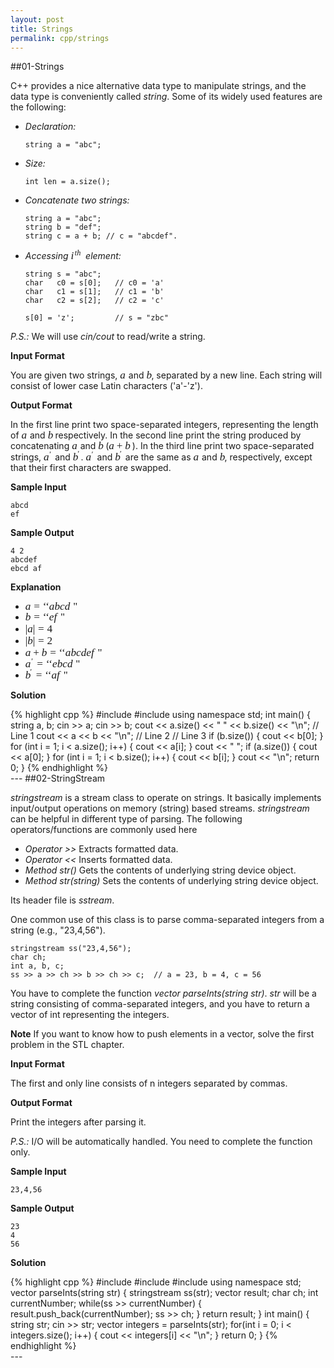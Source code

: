 ```yaml
---
layout: post
title: Strings
permalink: cpp/strings
---
```

##01-Strings

C++ provides a nice alternative data type to manipulate strings, and the data type is conveniently called _string_. Some of its widely used features are the following:

*   _Declaration:_

    ```
    string a = "abc";

    ```

*   _Size:_

    ```
    int len = a.size();

    ```

*   _Concatenate two strings:_

    ```
    string a = "abc";
    string b = "def";
    string c = a + b; // c = "abcdef".

    ```

*   _Accessing <span class="MathJax_Preview"></span><span style="" aria-readonly="true" role="textbox" id="MathJax-Element-1-Frame" class="MathJax"><nobr><span style="width: 1.403em; display: inline-block;" id="MathJax-Span-1" class="math"><span style="display: inline-block; position: relative; width: 1.12em; height: 0px; font-size: 124%;"><span style="position: absolute; clip: rect(1.227em, 1000em, 2.386em, -0.382em); top: -2.24em; left: 0em;"><span id="MathJax-Span-2" class="mrow"><span id="MathJax-Span-3" class="msubsup"><span style="display: inline-block; position: relative; width: 1.105em; height: 0px;"><span style="position: absolute; clip: rect(1.758em, 1000em, 2.699em, -0.382em); top: -2.554em; left: 0em;"><span style="font-family: MathJax_Math; font-style: italic;" id="MathJax-Span-4" class="mi">i</span><span style="display: inline-block; width: 0px; height: 2.554em;"></span></span><span style="position: absolute; top: -2.763em; left: 0.358em;"><span id="MathJax-Span-5" class="texatom"><span id="MathJax-Span-6" class="mrow"><span style="font-size: 70.7%; font-family: MathJax_Math; font-style: italic;" id="MathJax-Span-7" class="mi">t</span><span style="font-size: 70.7%; font-family: MathJax_Math; font-style: italic;" id="MathJax-Span-8" class="mi">h</span></span></span><span style="display: inline-block; width: 0px; height: 2.375em;"></span></span></span></span></span><span style="display: inline-block; width: 0px; height: 2.24em;"></span></span></span><span style="border-left: 0em solid; display: inline-block; overflow: hidden; width: 0px; height: 1.214em; vertical-align: -0.069em;"></span></span></nobr></span><script id="MathJax-Element-1" type="math/tex">i^{th}</script> element:_

    ```
    string s = "abc";
    char   c0 = s[0];   // c0 = 'a'
    char   c1 = s[1];   // c1 = 'b'
    char   c2 = s[2];   // c2 = 'c'

    s[0] = 'z';         // s = "zbc"

    ```

_P.S.:_ We will use _cin/cout_ to read/write a string.

**Input Format**

You are given two strings, <span class="MathJax_Preview"></span><span style="" aria-readonly="true" role="textbox" id="MathJax-Element-2-Frame" class="MathJax"><nobr><span style="width: 0.681em; display: inline-block;" id="MathJax-Span-9" class="math"><span style="display: inline-block; position: relative; width: 0.542em; height: 0px; font-size: 123%;"><span style="position: absolute; clip: rect(1.998em, 1000em, 2.72em, -0.374em); top: -2.575em; left: 0em;"><span id="MathJax-Span-10" class="mrow"><span style="font-family: MathJax_Math; font-style: italic;" id="MathJax-Span-11" class="mi">a</span></span><span style="display: inline-block; width: 0px; height: 2.575em;"></span></span></span><span style="border-left: 0em solid; display: inline-block; overflow: hidden; width: 0px; height: 0.666em; vertical-align: -0.068em;"></span></span></nobr></span><script id="MathJax-Element-2" type="math/tex">a</script> and <span class="MathJax_Preview"></span><span style="" aria-readonly="true" role="textbox" id="MathJax-Element-3-Frame" class="MathJax"><nobr><span style="width: 0.569em; display: inline-block;" id="MathJax-Span-12" class="math"><span style="display: inline-block; position: relative; width: 0.452em; height: 0px; font-size: 123%;"><span style="position: absolute; clip: rect(1.745em, 1000em, 2.721em, -0.367em); top: -2.575em; left: 0em;"><span id="MathJax-Span-13" class="mrow"><span style="font-family: MathJax_Math; font-style: italic;" id="MathJax-Span-14" class="mi">b</span></span><span style="display: inline-block; width: 0px; height: 2.575em;"></span></span></span><span style="border-left: 0em solid; display: inline-block; overflow: hidden; width: 0px; height: 0.978em; vertical-align: -0.069em;"></span></span></nobr></span><script id="MathJax-Element-3" type="math/tex">b</script>, separated by a new line. Each string will consist of lower case Latin characters ('a'-'z').

**Output Format**

In the first line print two space-separated integers, representing the length of <span class="MathJax_Preview"></span><span style="" aria-readonly="true" role="textbox" id="MathJax-Element-4-Frame" class="MathJax"><nobr><span style="width: 0.681em; display: inline-block;" id="MathJax-Span-15" class="math"><span style="display: inline-block; position: relative; width: 0.542em; height: 0px; font-size: 123%;"><span style="position: absolute; clip: rect(1.998em, 1000em, 2.72em, -0.374em); top: -2.575em; left: 0em;"><span id="MathJax-Span-16" class="mrow"><span style="font-family: MathJax_Math; font-style: italic;" id="MathJax-Span-17" class="mi">a</span></span><span style="display: inline-block; width: 0px; height: 2.575em;"></span></span></span><span style="border-left: 0em solid; display: inline-block; overflow: hidden; width: 0px; height: 0.666em; vertical-align: -0.068em;"></span></span></nobr></span><script id="MathJax-Element-4" type="math/tex">a</script> and <span class="MathJax_Preview"></span><span style="" aria-readonly="true" role="textbox" id="MathJax-Element-5-Frame" class="MathJax"><nobr><span style="width: 0.569em; display: inline-block;" id="MathJax-Span-18" class="math"><span style="display: inline-block; position: relative; width: 0.452em; height: 0px; font-size: 123%;"><span style="position: absolute; clip: rect(1.745em, 1000em, 2.721em, -0.367em); top: -2.575em; left: 0em;"><span id="MathJax-Span-19" class="mrow"><span style="font-family: MathJax_Math; font-style: italic;" id="MathJax-Span-20" class="mi">b</span></span><span style="display: inline-block; width: 0px; height: 2.575em;"></span></span></span><span style="border-left: 0em solid; display: inline-block; overflow: hidden; width: 0px; height: 0.978em; vertical-align: -0.069em;"></span></span></nobr></span><script id="MathJax-Element-5" type="math/tex">b</script> respectively.
In the second line print the string produced by concatenating <span class="MathJax_Preview"></span><span style="" aria-readonly="true" role="textbox" id="MathJax-Element-6-Frame" class="MathJax"><nobr><span style="width: 0.681em; display: inline-block;" id="MathJax-Span-21" class="math"><span style="display: inline-block; position: relative; width: 0.542em; height: 0px; font-size: 123%;"><span style="position: absolute; clip: rect(1.998em, 1000em, 2.72em, -0.374em); top: -2.575em; left: 0em;"><span id="MathJax-Span-22" class="mrow"><span style="font-family: MathJax_Math; font-style: italic;" id="MathJax-Span-23" class="mi">a</span></span><span style="display: inline-block; width: 0px; height: 2.575em;"></span></span></span><span style="border-left: 0em solid; display: inline-block; overflow: hidden; width: 0px; height: 0.666em; vertical-align: -0.068em;"></span></span></nobr></span><script id="MathJax-Element-6" type="math/tex">a</script> and <span class="MathJax_Preview"></span><span style="" aria-readonly="true" role="textbox" id="MathJax-Element-7-Frame" class="MathJax"><nobr><span style="width: 0.569em; display: inline-block;" id="MathJax-Span-24" class="math"><span style="display: inline-block; position: relative; width: 0.452em; height: 0px; font-size: 123%;"><span style="position: absolute; clip: rect(1.745em, 1000em, 2.721em, -0.367em); top: -2.575em; left: 0em;"><span id="MathJax-Span-25" class="mrow"><span style="font-family: MathJax_Math; font-style: italic;" id="MathJax-Span-26" class="mi">b</span></span><span style="display: inline-block; width: 0px; height: 2.575em;"></span></span></span><span style="border-left: 0em solid; display: inline-block; overflow: hidden; width: 0px; height: 0.978em; vertical-align: -0.069em;"></span></span></nobr></span><script id="MathJax-Element-7" type="math/tex">b</script> (<span class="MathJax_Preview"></span><span style="" aria-readonly="true" role="textbox" id="MathJax-Element-8-Frame" class="MathJax"><nobr><span style="width: 2.681em; display: inline-block;" id="MathJax-Span-27" class="math"><span style="display: inline-block; position: relative; width: 2.168em; height: 0px; font-size: 123%;"><span style="position: absolute; clip: rect(1.971em, 1000em, 3.018em, -0.374em); top: -2.8em; left: 0em;"><span id="MathJax-Span-28" class="mrow"><span style="font-family: MathJax_Math; font-style: italic;" id="MathJax-Span-29" class="mi">a</span><span style="font-family: MathJax_Main; padding-left: 0.222em;" id="MathJax-Span-30" class="mo">+</span><span style="font-family: MathJax_Math; font-style: italic; padding-left: 0.222em;" id="MathJax-Span-31" class="mi">b</span></span><span style="display: inline-block; width: 0px; height: 2.8em;"></span></span></span><span style="border-left: 0em solid; display: inline-block; overflow: hidden; width: 0px; height: 1.066em; vertical-align: -0.156em;"></span></span></nobr></span><script id="MathJax-Element-8" type="math/tex">a+b</script>).
In the third line print two space-separated strings, <span class="MathJax_Preview"></span><span style="" aria-readonly="true" role="textbox" id="MathJax-Element-9-Frame" class="MathJax"><nobr><span style="width: 1.014em; display: inline-block;" id="MathJax-Span-32" class="math"><span style="display: inline-block; position: relative; width: 0.813em; height: 0px; font-size: 123%;"><span style="position: absolute; clip: rect(1.364em, 1000em, 2.404em, -0.374em); top: -2.258em; left: 0em;"><span id="MathJax-Span-33" class="mrow"><span id="MathJax-Span-34" class="msup"><span style="display: inline-block; position: relative; width: 0.798em; height: 0px;"><span style="position: absolute; clip: rect(1.998em, 1000em, 2.72em, -0.374em); top: -2.575em; left: 0em;"><span style="font-family: MathJax_Math; font-style: italic;" id="MathJax-Span-35" class="mi">a</span><span style="display: inline-block; width: 0px; height: 2.575em;"></span></span><span style="position: absolute; top: -2.802em; left: 0.542em;"><span style="font-size: 70.7%; font-family: MathJax_Main;" id="MathJax-Span-36" class="mo">′</span><span style="display: inline-block; width: 0px; height: 2.439em;"></span></span></span></span></span><span style="display: inline-block; width: 0px; height: 2.258em;"></span></span></span><span style="border-left: 0em solid; display: inline-block; overflow: hidden; width: 0px; height: 1.057em; vertical-align: -0.068em;"></span></span></nobr></span><script id="MathJax-Element-9" type="math/tex">a'</script> and <span class="MathJax_Preview"></span><span style="" aria-readonly="true" role="textbox" id="MathJax-Element-10-Frame" class="MathJax"><nobr><span style="width: 0.903em; display: inline-block;" id="MathJax-Span-37" class="math"><span style="display: inline-block; position: relative; width: 0.723em; height: 0px; font-size: 123%;"><span style="position: absolute; clip: rect(1.306em, 1000em, 2.405em, -0.367em); top: -2.258em; left: 0em;"><span id="MathJax-Span-38" class="mrow"><span id="MathJax-Span-39" class="msup"><span style="display: inline-block; position: relative; width: 0.707em; height: 0px;"><span style="position: absolute; clip: rect(1.745em, 1000em, 2.721em, -0.367em); top: -2.575em; left: 0em;"><span style="font-family: MathJax_Math; font-style: italic;" id="MathJax-Span-40" class="mi">b</span><span style="display: inline-block; width: 0px; height: 2.575em;"></span></span><span style="position: absolute; top: -2.86em; left: 0.452em;"><span style="font-size: 70.7%; font-family: MathJax_Main;" id="MathJax-Span-41" class="mo">′</span><span style="display: inline-block; width: 0px; height: 2.439em;"></span></span></span></span></span><span style="display: inline-block; width: 0px; height: 2.258em;"></span></span></span><span style="border-left: 0em solid; display: inline-block; overflow: hidden; width: 0px; height: 1.13em; vertical-align: -0.069em;"></span></span></nobr></span><script id="MathJax-Element-10" type="math/tex">b'</script>. <span class="MathJax_Preview"></span><span style="" aria-readonly="true" role="textbox" id="MathJax-Element-11-Frame" class="MathJax"><nobr><span style="width: 1.014em; display: inline-block;" id="MathJax-Span-42" class="math"><span style="display: inline-block; position: relative; width: 0.813em; height: 0px; font-size: 123%;"><span style="position: absolute; clip: rect(1.364em, 1000em, 2.404em, -0.374em); top: -2.258em; left: 0em;"><span id="MathJax-Span-43" class="mrow"><span id="MathJax-Span-44" class="msup"><span style="display: inline-block; position: relative; width: 0.798em; height: 0px;"><span style="position: absolute; clip: rect(1.998em, 1000em, 2.72em, -0.374em); top: -2.575em; left: 0em;"><span style="font-family: MathJax_Math; font-style: italic;" id="MathJax-Span-45" class="mi">a</span><span style="display: inline-block; width: 0px; height: 2.575em;"></span></span><span style="position: absolute; top: -2.802em; left: 0.542em;"><span style="font-size: 70.7%; font-family: MathJax_Main;" id="MathJax-Span-46" class="mo">′</span><span style="display: inline-block; width: 0px; height: 2.439em;"></span></span></span></span></span><span style="display: inline-block; width: 0px; height: 2.258em;"></span></span></span><span style="border-left: 0em solid; display: inline-block; overflow: hidden; width: 0px; height: 1.057em; vertical-align: -0.068em;"></span></span></nobr></span><script id="MathJax-Element-11" type="math/tex">a'</script> and <span class="MathJax_Preview"></span><span style="" aria-readonly="true" role="textbox" id="MathJax-Element-12-Frame" class="MathJax"><nobr><span style="width: 0.903em; display: inline-block;" id="MathJax-Span-47" class="math"><span style="display: inline-block; position: relative; width: 0.723em; height: 0px; font-size: 123%;"><span style="position: absolute; clip: rect(1.306em, 1000em, 2.405em, -0.367em); top: -2.258em; left: 0em;"><span id="MathJax-Span-48" class="mrow"><span id="MathJax-Span-49" class="msup"><span style="display: inline-block; position: relative; width: 0.707em; height: 0px;"><span style="position: absolute; clip: rect(1.745em, 1000em, 2.721em, -0.367em); top: -2.575em; left: 0em;"><span style="font-family: MathJax_Math; font-style: italic;" id="MathJax-Span-50" class="mi">b</span><span style="display: inline-block; width: 0px; height: 2.575em;"></span></span><span style="position: absolute; top: -2.86em; left: 0.452em;"><span style="font-size: 70.7%; font-family: MathJax_Main;" id="MathJax-Span-51" class="mo">′</span><span style="display: inline-block; width: 0px; height: 2.439em;"></span></span></span></span></span><span style="display: inline-block; width: 0px; height: 2.258em;"></span></span></span><span style="border-left: 0em solid; display: inline-block; overflow: hidden; width: 0px; height: 1.13em; vertical-align: -0.069em;"></span></span></nobr></span><script id="MathJax-Element-12" type="math/tex">b'</script> are the same as <span class="MathJax_Preview"></span><span style="" aria-readonly="true" role="textbox" id="MathJax-Element-13-Frame" class="MathJax"><nobr><span style="width: 0.681em; display: inline-block;" id="MathJax-Span-52" class="math"><span style="display: inline-block; position: relative; width: 0.542em; height: 0px; font-size: 123%;"><span style="position: absolute; clip: rect(1.998em, 1000em, 2.72em, -0.374em); top: -2.575em; left: 0em;"><span id="MathJax-Span-53" class="mrow"><span style="font-family: MathJax_Math; font-style: italic;" id="MathJax-Span-54" class="mi">a</span></span><span style="display: inline-block; width: 0px; height: 2.575em;"></span></span></span><span style="border-left: 0em solid; display: inline-block; overflow: hidden; width: 0px; height: 0.666em; vertical-align: -0.068em;"></span></span></nobr></span><script id="MathJax-Element-13" type="math/tex">a</script> and <span class="MathJax_Preview"></span><span style="" aria-readonly="true" role="textbox" id="MathJax-Element-14-Frame" class="MathJax"><nobr><span style="width: 0.569em; display: inline-block;" id="MathJax-Span-55" class="math"><span style="display: inline-block; position: relative; width: 0.452em; height: 0px; font-size: 123%;"><span style="position: absolute; clip: rect(1.745em, 1000em, 2.721em, -0.367em); top: -2.575em; left: 0em;"><span id="MathJax-Span-56" class="mrow"><span style="font-family: MathJax_Math; font-style: italic;" id="MathJax-Span-57" class="mi">b</span></span><span style="display: inline-block; width: 0px; height: 2.575em;"></span></span></span><span style="border-left: 0em solid; display: inline-block; overflow: hidden; width: 0px; height: 0.978em; vertical-align: -0.069em;"></span></span></nobr></span><script id="MathJax-Element-14" type="math/tex">b</script>, respectively, except that their first characters are swapped.

**Sample Input**

```
abcd
ef

```

**Sample Output**

```
4 2
abcdef
ebcd af

```

**Explanation**

*   <span class="MathJax_Preview"></span><span style="" aria-readonly="true" role="textbox" id="MathJax-Element-15-Frame" class="MathJax"><nobr><span style="width: 6.292em; display: inline-block;" id="MathJax-Span-58" class="math"><span style="display: inline-block; position: relative; width: 5.104em; height: 0px; font-size: 123%;"><span style="position: absolute; clip: rect(1.971em, 1000em, 2.947em, -0.374em); top: -2.8em; left: 0em;"><span id="MathJax-Span-59" class="mrow"><span style="font-family: MathJax_Math; font-style: italic;" id="MathJax-Span-60" class="mi">a</span><span style="font-family: MathJax_Main; padding-left: 0.278em;" id="MathJax-Span-61" class="mo">=</span><span style="font-family: MathJax_Main; padding-left: 0.278em;" id="MathJax-Span-62" class="mo">‘</span><span style="font-family: MathJax_Main;" id="MathJax-Span-63" class="mo">‘</span><span style="font-family: MathJax_Math; font-style: italic;" id="MathJax-Span-64" class="mi">a</span><span style="font-family: MathJax_Math; font-style: italic;" id="MathJax-Span-65" class="mi">b</span><span style="font-family: MathJax_Math; font-style: italic;" id="MathJax-Span-66" class="mi">c</span><span style="font-family: MathJax_Math; font-style: italic;" id="MathJax-Span-67" class="mi">d<span style="display: inline-block; overflow: hidden; height: 1px; width: 0.003em;"></span></span><span style="font-family: MathJax_Main; padding-left: 0.278em;" id="MathJax-Span-68" class="mo">"</span></span><span style="display: inline-block; width: 0px; height: 2.8em;"></span></span></span><span style="border-left: 0em solid; display: inline-block; overflow: hidden; width: 0px; height: 0.978em; vertical-align: -0.069em;"></span></span></nobr></span><script id="MathJax-Element-15" type="math/tex">a = ``abcd"</script>
*   <span class="MathJax_Preview"></span><span style="" aria-readonly="true" role="textbox" id="MathJax-Element-16-Frame" class="MathJax"><nobr><span style="width: 5.069em; display: inline-block;" id="MathJax-Span-69" class="math"><span style="display: inline-block; position: relative; width: 4.11em; height: 0px; font-size: 123%;"><span style="position: absolute; clip: rect(1.96em, 1000em, 3.141em, -0.367em); top: -2.8em; left: 0em;"><span id="MathJax-Span-70" class="mrow"><span style="font-family: MathJax_Math; font-style: italic;" id="MathJax-Span-71" class="mi">b</span><span style="font-family: MathJax_Main; padding-left: 0.278em;" id="MathJax-Span-72" class="mo">=</span><span style="font-family: MathJax_Main; padding-left: 0.278em;" id="MathJax-Span-73" class="mo">‘</span><span style="font-family: MathJax_Main;" id="MathJax-Span-74" class="mo">‘</span><span style="font-family: MathJax_Math; font-style: italic;" id="MathJax-Span-75" class="mi">e</span><span style="font-family: MathJax_Math; font-style: italic;" id="MathJax-Span-76" class="mi">f<span style="display: inline-block; overflow: hidden; height: 1px; width: 0.06em;"></span></span><span style="font-family: MathJax_Main; padding-left: 0.278em;" id="MathJax-Span-77" class="mo">"</span></span><span style="display: inline-block; width: 0px; height: 2.8em;"></span></span></span><span style="border-left: 0em solid; display: inline-block; overflow: hidden; width: 0px; height: 1.23em; vertical-align: -0.308em;"></span></span></nobr></span><script id="MathJax-Element-16" type="math/tex">b = ``ef"</script>
*   <span class="MathJax_Preview"></span><span style="" aria-readonly="true" role="textbox" id="MathJax-Element-17-Frame" class="MathJax"><nobr><span style="width: 3.625em; display: inline-block;" id="MathJax-Span-78" class="math"><span style="display: inline-block; position: relative; width: 2.936em; height: 0px; font-size: 123%;"><span style="position: absolute; clip: rect(1.915em, 1000em, 3.185em, -0.288em); top: -2.8em; left: 0em;"><span id="MathJax-Span-79" class="mrow"><span id="MathJax-Span-80" class="texatom"><span id="MathJax-Span-81" class="mrow"><span style="font-family: MathJax_Main;" id="MathJax-Span-82" class="mo">|</span></span></span><span style="font-family: MathJax_Math; font-style: italic;" id="MathJax-Span-83" class="mi">a</span><span id="MathJax-Span-84" class="texatom"><span id="MathJax-Span-85" class="mrow"><span style="font-family: MathJax_Main;" id="MathJax-Span-86" class="mo">|</span></span></span><span style="font-family: MathJax_Main; padding-left: 0.278em;" id="MathJax-Span-87" class="mo">=</span><span style="font-family: MathJax_Main; padding-left: 0.278em;" id="MathJax-Span-88" class="mn">4</span></span><span style="display: inline-block; width: 0px; height: 2.8em;"></span></span></span><span style="border-left: 0em solid; display: inline-block; overflow: hidden; width: 0px; height: 1.34em; vertical-align: -0.362em;"></span></span></nobr></span><script id="MathJax-Element-17" type="math/tex">|a| = 4</script>
*   <span class="MathJax_Preview"></span><span style="" aria-readonly="true" role="textbox" id="MathJax-Element-18-Frame" class="MathJax"><nobr><span style="width: 3.458em; display: inline-block;" id="MathJax-Span-89" class="math"><span style="display: inline-block; position: relative; width: 2.8em; height: 0px; font-size: 123%;"><span style="position: absolute; clip: rect(1.915em, 1000em, 3.185em, -0.288em); top: -2.8em; left: 0em;"><span id="MathJax-Span-90" class="mrow"><span id="MathJax-Span-91" class="texatom"><span id="MathJax-Span-92" class="mrow"><span style="font-family: MathJax_Main;" id="MathJax-Span-93" class="mo">|</span></span></span><span style="font-family: MathJax_Math; font-style: italic;" id="MathJax-Span-94" class="mi">b</span><span id="MathJax-Span-95" class="texatom"><span id="MathJax-Span-96" class="mrow"><span style="font-family: MathJax_Main;" id="MathJax-Span-97" class="mo">|</span></span></span><span style="font-family: MathJax_Main; padding-left: 0.278em;" id="MathJax-Span-98" class="mo">=</span><span style="font-family: MathJax_Main; padding-left: 0.278em;" id="MathJax-Span-99" class="mn">2</span></span><span style="display: inline-block; width: 0px; height: 2.8em;"></span></span></span><span style="border-left: 0em solid; display: inline-block; overflow: hidden; width: 0px; height: 1.34em; vertical-align: -0.362em;"></span></span></nobr></span><script id="MathJax-Element-18" type="math/tex">|b| = 2</script>
*   <span class="MathJax_Preview"></span><span style="" aria-readonly="true" role="textbox" id="MathJax-Element-19-Frame" class="MathJax"><nobr><span style="width: 9.569em; display: inline-block;" id="MathJax-Span-100" class="math"><span style="display: inline-block; position: relative; width: 7.769em; height: 0px; font-size: 123%;"><span style="position: absolute; clip: rect(1.96em, 1000em, 3.141em, -0.374em); top: -2.8em; left: 0em;"><span id="MathJax-Span-101" class="mrow"><span style="font-family: MathJax_Math; font-style: italic;" id="MathJax-Span-102" class="mi">a</span><span style="font-family: MathJax_Main; padding-left: 0.222em;" id="MathJax-Span-103" class="mo">+</span><span style="font-family: MathJax_Math; font-style: italic; padding-left: 0.222em;" id="MathJax-Span-104" class="mi">b</span><span style="font-family: MathJax_Main; padding-left: 0.278em;" id="MathJax-Span-105" class="mo">=</span><span style="font-family: MathJax_Main; padding-left: 0.278em;" id="MathJax-Span-106" class="mo">‘</span><span style="font-family: MathJax_Main;" id="MathJax-Span-107" class="mo">‘</span><span style="font-family: MathJax_Math; font-style: italic;" id="MathJax-Span-108" class="mi">a</span><span style="font-family: MathJax_Math; font-style: italic;" id="MathJax-Span-109" class="mi">b</span><span style="font-family: MathJax_Math; font-style: italic;" id="MathJax-Span-110" class="mi">c</span><span style="font-family: MathJax_Math; font-style: italic;" id="MathJax-Span-111" class="mi">d<span style="display: inline-block; overflow: hidden; height: 1px; width: 0.003em;"></span></span><span style="font-family: MathJax_Math; font-style: italic;" id="MathJax-Span-112" class="mi">e</span><span style="font-family: MathJax_Math; font-style: italic;" id="MathJax-Span-113" class="mi">f<span style="display: inline-block; overflow: hidden; height: 1px; width: 0.06em;"></span></span><span style="font-family: MathJax_Main; padding-left: 0.278em;" id="MathJax-Span-114" class="mo">"</span></span><span style="display: inline-block; width: 0px; height: 2.8em;"></span></span></span><span style="border-left: 0em solid; display: inline-block; overflow: hidden; width: 0px; height: 1.23em; vertical-align: -0.308em;"></span></span></nobr></span><script id="MathJax-Element-19" type="math/tex">a + b = ``abcdef"</script>
*   <span class="MathJax_Preview"></span><span style="" aria-readonly="true" role="textbox" id="MathJax-Element-20-Frame" class="MathJax"><nobr><span style="width: 6.569em; display: inline-block;" id="MathJax-Span-115" class="math"><span style="display: inline-block; position: relative; width: 5.33em; height: 0px; font-size: 123%;"><span style="position: absolute; clip: rect(1.906em, 1000em, 2.947em, -0.374em); top: -2.8em; left: 0em;"><span id="MathJax-Span-116" class="mrow"><span id="MathJax-Span-117" class="msup"><span style="display: inline-block; position: relative; width: 0.798em; height: 0px;"><span style="position: absolute; clip: rect(1.998em, 1000em, 2.72em, -0.374em); top: -2.575em; left: 0em;"><span style="font-family: MathJax_Math; font-style: italic;" id="MathJax-Span-118" class="mi">a</span><span style="display: inline-block; width: 0px; height: 2.575em;"></span></span><span style="position: absolute; top: -2.802em; left: 0.542em;"><span style="font-size: 70.7%; font-family: MathJax_Main;" id="MathJax-Span-119" class="mo">′</span><span style="display: inline-block; width: 0px; height: 2.439em;"></span></span></span></span><span style="font-family: MathJax_Main; padding-left: 0.278em;" id="MathJax-Span-120" class="mo">=</span><span style="font-family: MathJax_Main; padding-left: 0.278em;" id="MathJax-Span-121" class="mo">‘</span><span style="font-family: MathJax_Main;" id="MathJax-Span-122" class="mo">‘</span><span style="font-family: MathJax_Math; font-style: italic;" id="MathJax-Span-123" class="mi">e</span><span style="font-family: MathJax_Math; font-style: italic;" id="MathJax-Span-124" class="mi">b</span><span style="font-family: MathJax_Math; font-style: italic;" id="MathJax-Span-125" class="mi">c</span><span style="font-family: MathJax_Math; font-style: italic;" id="MathJax-Span-126" class="mi">d<span style="display: inline-block; overflow: hidden; height: 1px; width: 0.003em;"></span></span><span style="font-family: MathJax_Main; padding-left: 0.278em;" id="MathJax-Span-127" class="mo">"</span></span><span style="display: inline-block; width: 0px; height: 2.8em;"></span></span></span><span style="border-left: 0em solid; display: inline-block; overflow: hidden; width: 0px; height: 1.058em; vertical-align: -0.069em;"></span></span></nobr></span><script id="MathJax-Element-20" type="math/tex">a' = ``ebcd"</script>
*   <span class="MathJax_Preview"></span><span style="" aria-readonly="true" role="textbox" id="MathJax-Element-21-Frame" class="MathJax"><nobr><span style="width: 5.514em; display: inline-block;" id="MathJax-Span-128" class="math"><span style="display: inline-block; position: relative; width: 4.472em; height: 0px; font-size: 123%;"><span style="position: absolute; clip: rect(1.848em, 1000em, 3.141em, -0.367em); top: -2.8em; left: 0em;"><span id="MathJax-Span-129" class="mrow"><span id="MathJax-Span-130" class="msup"><span style="display: inline-block; position: relative; width: 0.707em; height: 0px;"><span style="position: absolute; clip: rect(1.745em, 1000em, 2.721em, -0.367em); top: -2.575em; left: 0em;"><span style="font-family: MathJax_Math; font-style: italic;" id="MathJax-Span-131" class="mi">b</span><span style="display: inline-block; width: 0px; height: 2.575em;"></span></span><span style="position: absolute; top: -2.86em; left: 0.452em;"><span style="font-size: 70.7%; font-family: MathJax_Main;" id="MathJax-Span-132" class="mo">′</span><span style="display: inline-block; width: 0px; height: 2.439em;"></span></span></span></span><span style="font-family: MathJax_Main; padding-left: 0.278em;" id="MathJax-Span-133" class="mo">=</span><span style="font-family: MathJax_Main; padding-left: 0.278em;" id="MathJax-Span-134" class="mo">‘</span><span style="font-family: MathJax_Main;" id="MathJax-Span-135" class="mo">‘</span><span style="font-family: MathJax_Math; font-style: italic;" id="MathJax-Span-136" class="mi">a</span><span style="font-family: MathJax_Math; font-style: italic;" id="MathJax-Span-137" class="mi">f<span style="display: inline-block; overflow: hidden; height: 1px; width: 0.06em;"></span></span><span style="font-family: MathJax_Main; padding-left: 0.278em;" id="MathJax-Span-138" class="mo">"</span></span><span style="display: inline-block; width: 0px; height: 2.8em;"></span></span></span><span style="border-left: 0em solid; display: inline-block; overflow: hidden; width: 0px; height: 1.368em; vertical-align: -0.308em;"></span></span></nobr></span><script id="MathJax-Element-21" type="math/tex">b' = ``af"</script>


<strong>Solution</strong>
<div class='solution'>{% highlight cpp %}
#include <iostream>
#include <string>
using namespace std;
int main() {
	string a, b;
	cin >> a;
	cin >> b;
	cout << a.size() << " " << b.size() << "\n"; // Line 1
	cout << a << b << "\n"; // Line 2
	// Line 3
	if (b.size()) {
		cout << b[0];
	}
	for (int i = 1; i < a.size(); i++) {
		cout << a[i];
	}
	cout << " ";
	if (a.size()) {
		cout << a[0];
	}
	for (int i = 1; i < b.size(); i++) {
		cout << b[i];
	}
	cout << "\n";
	return 0;
}
{% endhighlight %}
</div>
---
##02-StringStream

_stringstream_ is a stream class to operate on strings. It basically implements input/output operations on memory (string) based streams. _stringstream_ can be helpful in different type of parsing. The following operators/functions are commonly used here

*   _Operator >>_ Extracts formatted data.
*   _Operator <<_ Inserts formatted data.
*   _Method str()_ Gets the contents of underlying string device object.
*   _Method str(string)_ Sets the contents of underlying string device object.

Its header file is _sstream_.

One common use of this class is to parse comma-separated integers from a string (e.g., "23,4,56").

```
stringstream ss("23,4,56");
char ch;
int a, b, c;
ss >> a >> ch >> b >> ch >> c;  // a = 23, b = 4, c = 56

```

You have to complete the function _vector parseInts(string str)_. _str_ will be a string consisting of comma-separated integers, and you have to return a vector of int representing the integers.

**Note** If you want to know how to push elements in a vector, solve the first problem in the STL chapter.

**Input Format**

The first and only line consists of n integers separated by commas.

**Output Format**

Print the integers after parsing it.

_P.S.:_ I/O will be automatically handled. You need to complete the function only.

**Sample Input**

```
23,4,56

```

**Sample Output**

```
23
4
56

```



<strong>Solution</strong>
<div class='solution'>{% highlight cpp %}
#include <sstream>
#include <vector>
#include <iostream>
using namespace std;
vector<int> parseInts(string str) {
    stringstream ss(str);
    vector<int> result;
    char ch;
    int currentNumber;
    while(ss >> currentNumber) {
        result.push_back(currentNumber);
        ss >> ch;
    }
    return result;
}
int main() {
    string str;
    cin >> str;
    vector<int> integers = parseInts(str);
    for(int i = 0; i < integers.size(); i++) {
        cout << integers[i] << "\n";
    }
    return 0;
}
{% endhighlight %}
</div>
---
